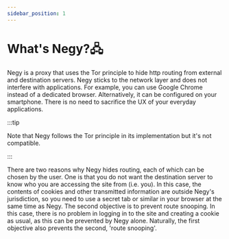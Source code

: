 ```yaml
---
sidebar_position: 1
---
```


# What's Negy?🖧

Negy is a proxy that uses the Tor principle to hide http routing from external and destination servers. Negy sticks to the network layer and does not interfere with applications. For example, you can use Google Chrome instead of a dedicated browser. Alternatively, it can be configured on your smartphone. There is no need to sacrifice the UX of your everyday applications.

:::tip

Note that Negy follows the Tor principle in its implementation but it's not compatible.

:::

There are two reasons why Negy hides routing, each of which can be chosen by the user. One is that you do not want the destination server to know who you are accessing the site from (i.e. you). In this case, the contents of cookies and other transmitted information are outside Negy's jurisdiction, so you need to use a secret tab or similar in your browser at the same time as Negy. The second objective is to prevent route snooping. In this case, there is no problem in logging in to the site and creating a cookie as usual, as this can be prevented by Negy alone. Naturally, the first objective also prevents the second, 'route snooping'.
